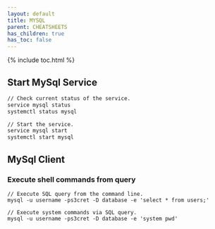 ```yaml
---
layout: default
title: MYSQL
parent: CHEATSHEETS
has_children: true
has_toc: false
---
```


{% include toc.html %}

## Start MySql Service
```bash
// Check current status of the service.
service mysql status
systemctl status mysql

// Start the service.
service mysql start
systemctl start mysql
```

## MySql Client
### Execute shell commands from query
```
// Execute SQL query from the command line.
mysql -u username -ps3cret -D database -e 'select * from users;'

// Execute system commands via SQL query.
mysql -u username -ps3cret -D database -e 'system pwd'
```